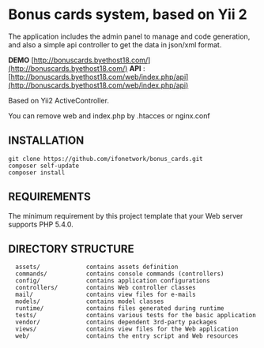 Bonus cards system, based on Yii 2
============================

The application includes the admin panel to manage and code generation, and also a simple api controller to get the data in json/xml format.


**DEMO** [http://bonuscards.byethost18.com/](http://bonuscards.byethost18.com/)
**API** : [http://bonuscards.byethost18.com/web/index.php/api](http://bonuscards.byethost18.com/web/index.php/api) 

Based on Yii2  ActiveController. 

You can remove  web and index.php  by .htacces or nginx.conf

INSTALLATION
------------

~~~
git clone https://github.com/ifonetwork/bonus_cards.git
composer self-update
composer install
~~~

REQUIREMENTS
------------

The minimum requirement by this project template that your Web server supports PHP 5.4.0.






DIRECTORY STRUCTURE
-------------------

      assets/             contains assets definition
      commands/           contains console commands (controllers)
      config/             contains application configurations
      controllers/        contains Web controller classes
      mail/               contains view files for e-mails
      models/             contains model classes
      runtime/            contains files generated during runtime
      tests/              contains various tests for the basic application
      vendor/             contains dependent 3rd-party packages
      views/              contains view files for the Web application
      web/                contains the entry script and Web resources

